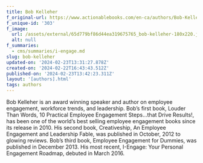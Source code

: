 ```yaml
---
title: Bob Kelleher
f_original-url: https://www.actionablebooks.com/en-ca/authors/Bob-Kelleher/
f_unique-id: '303'
f_image:
  url: /assets/external/65d779bf86d44ea319675765_bob-kelleher-180x220.jpeg
  alt: null
f_summaries:
  - cms/summaries/i-engage.md
slug: bob-kelleher
updated-on: '2024-02-23T13:31:27.878Z'
created-on: '2024-02-22T16:43:43.512Z'
published-on: '2024-02-23T13:42:23.311Z'
layout: '[authors].html'
tags: authors
---
```


Bob Kelleher is an award winning speaker and author on employee engagement, workforce trends, and leadership. Bob’s first book, Louder Than Words, 10 Practical Employee Engagement Steps…that Drive Results!, has been one of the world’s best selling employee engagement books since its release in 2010. His second book, Creativeship, An Employee Engagement and Leadership Fable, was published in October, 2012 to glowing reviews. Bob’s third book, Employee Engagement for Dummies, was published in December 2013. His most recent, I-Engage: Your Personal Engagement Roadmap, debuted in March 2016.
